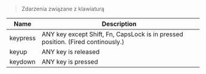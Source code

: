 > Zdarzenia związane z klawiaturą


| Name  |  Description                                                            |
|----------|---------------------------------------------------------------------------------|
| keypress | ANY key except Shift, Fn, CapsLock is in pressed position. (Fired continously.) |
| keyup    | ANY key is released                                                             |
| keydown  | ANY key is pressed  |


